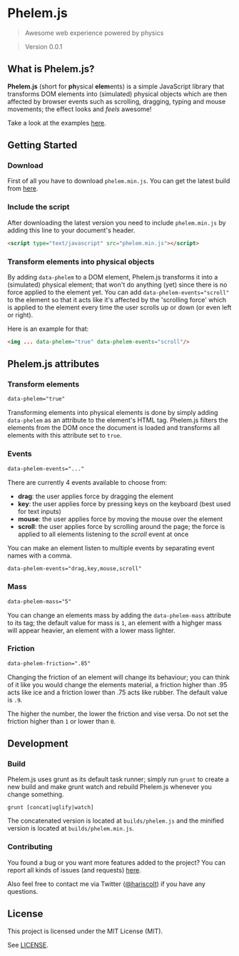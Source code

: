 # Phelem.js

> Awesome web experience powered by physics

> Version 0.0.1

## What is Phelem.js?
**Phelem.js** (short for **ph**ysical **elem**ents) is a simple JavaScript library that transforms DOM elements into (simulated) physical objects which are then affected by browser events such as scrolling, dragging, typing and mouse movements; the effect looks and *feels* awesome!

Take a look at the examples [here](http://haris2201.github.io/phelem-js/).

## Getting Started
### Download
First of all you have to download `phelem.min.js`. You can get the latest build from [here](https://raw.githubusercontent.com/Haris2201/phelem-js/master/build/phelem.min.js).

### Include the script
After downloading the latest version you need to include `phelem.min.js` by adding this line to your document's header.

```html
<script type="text/javascript" src="phelem.min.js"></script>
```
### Transform elements into physical objects
By adding `data-phelem` to a DOM element, Phelem.js transforms it into a (simulated) physical element; that won't do anything (yet) since there is no force applied to the element yet. You can add `data-phelem-events="scroll"` to the element so that it acts like it's affected by the 'scrolling force' which is applied to the element every time the user scrolls up or down (or even left or right).

Here is an example for that:
```html
<img ... data-phelem="true" data-phelem-events="scroll"/>
```

## Phelem.js attributes
### Transform elements
```html
data-phelem="true"
```
Transforming elements into physical elements is done by simply adding `data-phelem` as an attribute to the element's HTML tag.
Phelem.js filters the elements from the DOM once the document is loaded and transforms all elements with this attribute set to `true`.

### Events
```html
data-phelem-events="..."
```
There are currently 4 events available to choose from:
* **drag**: the user applies force by dragging the element
* **key**: the user applies force by pressing keys on the keyboard (best used for text inputs)
* **mouse**: the user applies force by moving the mouse over the element
* **scroll**: the user applies force by scrolling around the page; the force is applied to all elements listening to the *scroll* event at once

You can make an element listen to multiple events by separating event names with a comma.
```html
data-phelem-events="drag,key,mouse,scroll"
```

### Mass
```html
data-phelem-mass="5"
```
You can change an elements mass by adding the `data-phelem-mass` attribute to its tag; the default value for mass is `1`, an element with a highger mass will appear heavier, an element with a lower mass lighter.

### Friction
```html
data-phelem-friction=".85"
```
Changing the friction of an element will change its behaviour; you can think of it like you would change the elements material, a friction higher than .95 acts like ice and a friction lower than .75 acts like rubber. The default value is `.9`.

The higher the number, the lower the friction and vise versa. Do not set the friction higher than `1` or lower than `0`.

## Development
### Build
Phelem.js uses grunt as its default task runner; simply run `grunt` to create a new build and make grunt watch and rebuild Phelem.js whenever you change something.
```shell
grunt [concat|uglify|watch]
```
The concatenated version is located at `builds/phelem.js` and the minified version is located at `builds/phelem.min.js`.

### Contributing
You found a bug or you want more features added to the project? You can report all kinds of issues (and requests) [here](https://github.com/Haris2201/phelem-js/issues).

Also feel free to contact me via Twitter ([@hariscolt](https://twitter.com/hariscolt)) if you have any questions.

## License
This project is licensed under the MIT License (MIT).

See [LICENSE](LICENSE).
